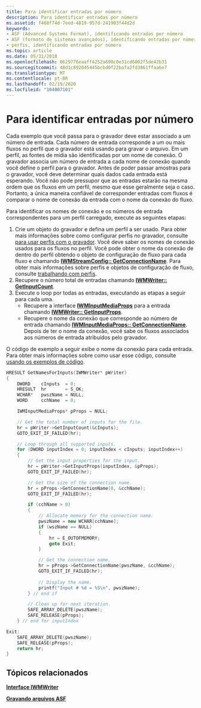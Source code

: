 ```yaml
---
title: Para identificar entradas por número
description: Para identificar entradas por número
ms.assetid: f468f74d-7eed-4819-957d-241903f44d2d
keywords:
- ASF (Advanced Systems Format), identificando entradas por número
- ASF (formato de sistemas avançados), identificando entradas por número
- perfis, identificando entradas por número
ms.topic: article
ms.date: 05/31/2018
ms.openlocfilehash: 0629776eaaff4252a690c0e31cd6002f5de42b31
ms.sourcegitcommit: 48d1c892045445bcbd0f22bafa2fd3861ffaa6e7
ms.translationtype: MT
ms.contentlocale: pt-BR
ms.lasthandoff: 02/19/2020
ms.locfileid: "104007101"
---
```

# <a name="to-identify-inputs-by-number"></a>Para identificar entradas por número

Cada exemplo que você passa para o gravador deve estar associado a um número de entrada. Cada número de entrada corresponde a um ou mais fluxos no perfil que o gravador está usando para gravar o arquivo. Em um perfil, as fontes de mídia são identificadas por um nome de conexão. O gravador associa um número de entrada a cada nome de conexão quando você define o perfil para o gravador. Antes de poder passar amostras para o gravador, você deve determinar quais dados cada entrada está esperando. Você não pode pressupor que as entradas estarão na mesma ordem que os fluxos em um perfil, mesmo que esse geralmente seja o caso. Portanto, a única maneira confiável de corresponder entradas com fluxos é comparar o nome de conexão da entrada com o nome da conexão do fluxo.

Para identificar os nomes de conexão e os números de entrada correspondentes para um perfil carregado, execute as seguintes etapas:

1.  Crie um objeto do gravador e defina um perfil a ser usado. Para obter mais informações sobre como configurar perfis no gravador, consulte [para usar perfis com o gravador](to-use-profiles-with-the-writer.md). Você deve saber os nomes de conexão usados para os fluxos no perfil. Você pode obter o nome da conexão de dentro do perfil obtendo o objeto de configuração de fluxo para cada fluxo e chamando [**IWMStreamConfig:: GetConnectionName**](/previous-versions/windows/desktop/api/Wmsdkidl/nf-wmsdkidl-iwmstreamconfig-getconnectionname). Para obter mais informações sobre perfis e objetos de configuração de fluxo, consulte [trabalhando com perfis](working-with-profiles.md).
2.  Recupere o número total de entradas chamando [**IWMWriter:: GetInputCount**](/previous-versions/windows/desktop/api/Wmsdkidl/nf-wmsdkidl-iwmwriter-getinputcount).
3.  Execute o loop por todas as entradas, executando as etapas a seguir para cada uma.
    -   Recupere a interface [**IWMInputMediaProps**](/previous-versions/windows/desktop/api/wmsdkidl/nn-wmsdkidl-iwminputmediaprops) para a entrada chamando [**IWMWriter:: GetInputProps**](/previous-versions/windows/desktop/api/Wmsdkidl/nf-wmsdkidl-iwmwriter-getinputprops).
    -   Recupere o nome da conexão que corresponde ao número de entrada chamando [**IWMInputMediaProps:: GetConnectionName**](/previous-versions/windows/desktop/api/Wmsdkidl/nf-wmsdkidl-iwminputmediaprops-getconnectionname). Depois de ter o nome da conexão, você sabe os fluxos associados aos números de entrada atribuídos pelo gravador.

O código de exemplo a seguir exibe o nome da conexão para cada entrada. Para obter mais informações sobre como usar esse código, consulte [usando os exemplos de código](using-the-code-examples.md).


```C++
HRESULT GetNamesForInputs(IWMWriter* pWriter)
{
    DWORD    cInputs  = 0;
    HRESULT  hr       = S_OK;
    WCHAR*   pwszName = NULL;
    WORD     cchName  = 0;

    IWMInputMediaProps* pProps = NULL;

    // Get the total number of inputs for the file.
    hr = pWriter->GetInputCount(&cInputs);
    GOTO_EXIT_IF_FAILED(hr);

    // Loop through all supported inputs.
    for (DWORD inputIndex = 0; inputIndex < cInputs; inputIndex++)
    {
        // Get the input properties for the input.
        hr = pWriter->GetInputProps(inputIndex, &pProps);  
        GOTO_EXIT_IF_FAILED(hr);

        // Get the size of the connection name.
        hr = pProps->GetConnectionName(0, &cchName);
        GOTO_EXIT_IF_FAILED(hr);

        if (cchName > 0)
        {
            // Allocate memory for the connection name.
            pwszName = new WCHAR[cchName];
            if (wszName == NULL)
            {
                hr = E_OUTOFMEMORY;
                goto Exit;
            }

            // Get the connection name.
            hr = pProps->GetConnectionName(pwszName, &cchName);
            GOTO_EXIT_IF_FAILED(hr);
            
            // Display the name.
            printf("Input # %d = %S\n", pwszName);
        } // end if

        // Clean up for next iteration.
        SAFE_ARRAY_DELETE(pwszName);
        SAFE_RELEASE(pProps);
    } // end for inputIndex

Exit:
    SAFE_ARRAY_DELETE(pwszName);
    SAFE_RELEASE(pProps);
    return hr;
}

```



## <a name="related-topics"></a>Tópicos relacionados

<dl> <dt>

[**Interface IWMWriter**](/previous-versions/windows/desktop/api/wmsdkidl/nn-wmsdkidl-iwmwriter)
</dt> <dt>

[**Gravando arquivos ASF**](writing-asf-files.md)
</dt> </dl>

 

 




